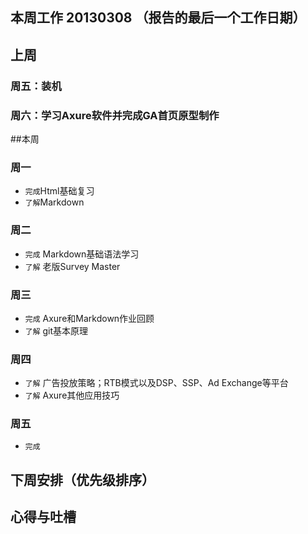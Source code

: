 ## 本周工作 20130308 （报告的最后一个工作日期）
## 上周
### 周五：装机
### 周六：学习Axure软件并完成GA首页原型制作

##本周
### 周一
* `完成`Html基础复习
* `了解`Markdown

### 周二
* `完成` Markdown基础语法学习
* `了解` 老版Survey Master

### 周三
* `完成` Axure和Markdown作业回顾 
* `了解` git基本原理

### 周四
* `了解` 广告投放策略；RTB模式以及DSP、SSP、Ad Exchange等平台
* `了解` Axure其他应用技巧

### 周五

* `完成` 


## 下周安排（优先级排序）


## 心得与吐槽
